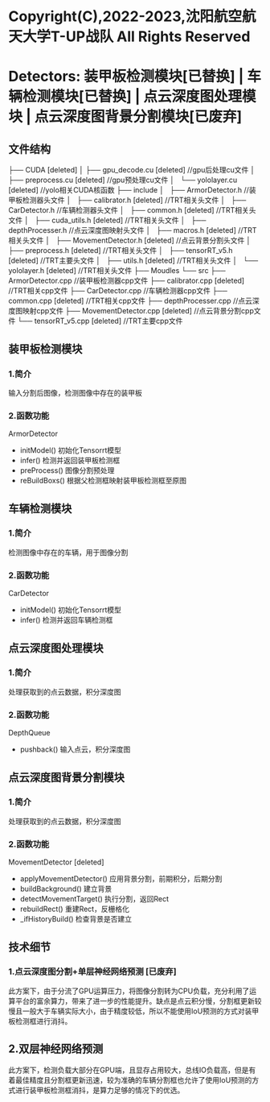 # Copyright(C),2022-2023,沈阳航空航天大学T-UP战队 All Rights Reserved

# Detectors: 装甲板检测模块[已替换] | 车辆检测模块[已替换] | 点云深度图处理模块 | 点云深度图背景分割模块[已废弃]

## 文件结构

├── CUDA [deleted]
│   ├── gpu_decode.cu [deleted]      	//gpu后处理cu文件
│   ├── preprocess.cu [deleted]      	//gpu预处理cu文件
│   └── yololayer.cu  [deleted]      		//yolo相关CUDA核函数
├── include
│   ├── ArmorDetector.h		//装甲板检测器头文件
│   ├── calibrator.h [deleted]			//TRT相关头文件
│   ├── CarDetector.h		//车辆检测器头文件
│   ├── common.h [deleted]			//TRT相关头文件
│   ├── cuda_utils.h [deleted]			//TRT相关头文件
│   ├── depthProcesser.h		//点云深度图映射头文件
│   ├── macros.h [deleted]			//TRT相关头文件
│   ├── MovementDetector.h [deleted]	//点云背景分割头文件
│   ├── preprocess.h [deleted]		//TRT相关头文件
│   ├── tensorRT_v5.h [deleted]		//TRT主要头文件
│   ├── utils.h [deleted]				//TRT相关头文件
│   └── yololayer.h [deleted]			//TRT相关头文件
├── Moudles
└── src
     ├── ArmorDetector.cpp	//装甲板检测器cpp文件
     ├── calibrator.cpp [deleted]		//TRT相关cpp文件
     ├── CarDetector.cpp		//车辆检测器cpp文件
     ├── common.cpp [deleted]		//TRT相关cpp文件
     ├── depthProcesser.cpp	//点云深度图映射cpp文件
     ├── MovementDetector.cpp [deleted]	//点云背景分割cpp文件
     └── tensorRT_v5.cpp	[deleted]	//TRT主要cpp文件

## 装甲板检测模块

### 1.简介

输入分割后图像，检测图像中存在的装甲板

### 2.函数功能

ArmorDetector

* initModel() 初始化Tensorrt模型
* infer() 检测并返回装甲板检测框
* preProcess() 图像分割预处理
* reBuildBoxs() 根据父检测框映射装甲板检测框至原图

## 车辆检测模块

### 1.简介

检测图像中存在的车辆，用于图像分割

### 2.函数功能

CarDetector

* initModel() 初始化Tensorrt模型
* infer() 检测并返回车辆检测框

## 点云深度图处理模块

### 1.简介

处理获取到的点云数据，积分深度图

### 2.函数功能

DepthQueue

* pushback() 输入点云，积分深度图

## 点云深度图背景分割模块

### 1.简介

处理获取到的点云数据，积分深度图

### 2.函数功能

MovementDetector [deleted]

* applyMovementDetector() 应用背景分割，前期积分，后期分割
* buildBackground() 建立背景
* detectMovementTarget() 执行分割，返回Rect
* rebuildRect() 重建Rect，反栅格化
* _ifHistoryBuild() 检查背景是否建立

## 技术细节

### 1.点云深度图分割+单层神经网络预测 [已废弃]

此方案下，由于分流了GPU运算压力，将图像分割转为CPU负载，充分利用了运算平台的富余算力，带来了进一步的性能提升。缺点是点云积分慢，分割框更新较慢且一般大于车辆实际大小，由于精度较低，所以不能使用IoU预测的方式对装甲板检测框进行消抖。

## 2.双层神经网络预测

此方案下，检测负载大部分在GPU端，且显存占用较大，总线IO负载高，但是有着最佳精度且分割框更新迅速，较为准确的车辆分割框也允许了使用IoU预测的方式进行装甲板检测框消抖，是算力足够的情况下的优选。
